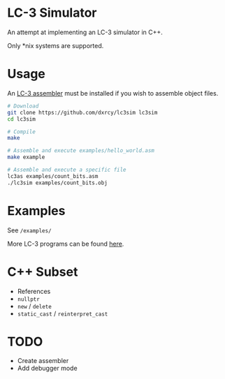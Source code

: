# LC-3 Simulator

An attempt at implementing an LC-3 simulator in C++.

Only *nix systems are supported.

# Usage

An [LC-3 assembler](https://github.com/chiragsakhuja/lc3tools) must be installed
if you wish to assemble object files.

```sh
# Download
git clone https://github.com/dxrcy/lc3sim lc3sim
cd lc3sim

# Compile
make

# Assemble and execute examples/hello_world.asm
make example

# Assemble and execute a specific file
lc3as examples/count_bits.asm
./lc3sim examples/count_bits.obj
```

# Examples

See `/examples/`

More LC-3 programs can be found
[here](https://github.com/Nguyen-Nhat-Tuan-Minh/LC_3-Assembly-Program).

# C++ Subset

- References
- `nullptr`
- `new` / `delete`
- `static_cast` / `reinterpret_cast`

# TODO

- Create assembler
- Add debugger mode

